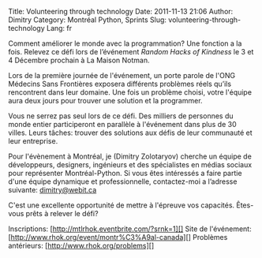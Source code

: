 Title: Volunteering through technology
Date: 2011-11-13 21:06
Author: Dimitry
Category: Montréal Python, Sprints
Slug: volunteering-through-technology
Lang: fr

Comment améliorer le monde avec la programmation? Une fonction a la
fois. Relevez ce défi lors de l’événement *Random Hacks of Kindness* le
3 et 4 Décembre prochain à La Maison Notman.

Lors de la première journée de l'événement, un porte parole de l'ONG
Médecins Sans Frontières exposera différents problèmes réels qu’ils
rencontrent dans leur domaine. Une fois un problème choisi, votre
l'équipe aura deux jours pour trouver une solution et la programmer.

Vous ne serrez pas seul lors de ce défi. Des milliers de personnes du
monde entier participeront en parallèle à l'événement dans plus de 30
villes. Leurs tâches: trouver des solutions aux défis de leur communauté
et leur entreprise.

Pour l'évènement à Montréal, je (Dimitry Zolotaryov) cherche un équipe
de développeurs, designers, ingénieurs et des spécialistes en médias
sociaux pour représenter Montréal-Python. Si vous êtes intéressés a
faire partie d'une équipe dynamique et professionnelle, contactez-moi a
l’adresse suivante: dimitry@webit.ca

C'est une excellente opportunité de mettre à l'épreuve vos capacités.
Êtes-vous prêts à relever le défi?

Inscriptions: [http://mtlrhok.eventbrite.com/?srnk=1][] Site de
l'événement: [http://www.rhok.org/event/montr%C3%A9al-canada][]
Problèmes antérieurs: [http://www.rhok.org/problems][]<!--:-->

  [http://mtlrhok.eventbrite.com/?srnk=1]: http://mtlrhok.eventbrite.com/?srnk=1
  [http://www.rhok.org/event/montr%C3%A9al-canada]: http://www.rhok.org/event/montr%C3%A9al-canada
  [http://www.rhok.org/problems]: http://www.rhok.org/problems
